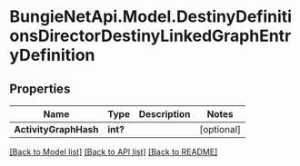 # BungieNetApi.Model.DestinyDefinitionsDirectorDestinyLinkedGraphEntryDefinition
## Properties

Name | Type | Description | Notes
------------ | ------------- | ------------- | -------------
**ActivityGraphHash** | **int?** |  | [optional] 

[[Back to Model list]](../README.md#documentation-for-models) [[Back to API list]](../README.md#documentation-for-api-endpoints) [[Back to README]](../README.md)

